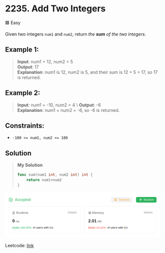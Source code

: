# 2235. Add Two Integers
🟩 Easy

Given two integers `num1` and `num2`, return *the **sum** of the two integers*.

## Example 1:
> **Input**: num1 = 12, num2 = 5 \
> **Output**: 17 \
> **Explanation**: num1 is 12, num2 is 5, and their sum is 12 + 5 = 17, so 17 is returned.

## Example 2:
> **Input**: num1 = -10, num2 = 4 \ 
> **Output**: -6 \
> **Explanation**: num1 + num2 = -6, so -6 is returned.

## Constraints:
* `-100 <= num1, num2 <= 100`

## Solution
> **My Solution**
> ```go
> func sum(num1 int, num2 int) int {
>     return num1+num2
> }
> ```

![result](2235.png)

Leetcode: [link](https://leetcode.com/problems/add-two-integers/description/)